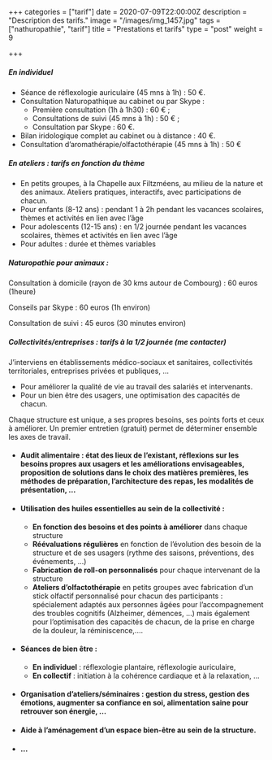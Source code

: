 +++
categories = ["tarif"]
date = 2020-07-09T22:00:00Z
description = "Description des tarifs."
image = "/images/img_1457.jpg"
tags = ["nathuropathie", "tarif"]
title = "Prestations et tarifs"
type = "post"
weight = 9

+++
##### En individuel

* Séance de réflexologie auriculaire (45 mns à 1h) : 50 €.
* Consultation Naturopathique au cabinet ou par Skype :
  * Première consultation (1h à 1h30) : 60 € ;
  * Consultations de suivi (45 mns à 1h) : 50 € ;
  * Consultation par Skype : 60 €.
* Bilan iridologique complet au cabinet ou à distance : 40 €.
* Consultation d’aromathérapie/olfactothérapie (45 mns à 1h) : 50 €

##### En ateliers : tarifs en fonction du thème

* En petits groupes, à la Chapelle aux Filtzméens, au milieu de la nature et des animaux. Ateliers pratiques, interactifs, avec participations de chacun.
* Pour enfants (8-12 ans) : pendant 1 à 2h pendant les vacances scolaires, thèmes et activités en lien avec l’âge
* Pour adolescents (12-15 ans) : en 1/2 journée pendant les vacances scolaires, thèmes et activités en lien avec l’âge
* Pour adultes : durée et thèmes variables

##### Naturopathie pour animaux :

Consultation à domicile (rayon de 30 kms autour de Combourg) : 60 euros (1heure)

Conseils par Skype : 60 euros (1h environ)

Consultation de suivi : 45 euros (30 minutes environ)

##### Collectivités/entreprises : tarifs à la 1/2 journée (me contacter)

J’interviens en établissements médico-sociaux et sanitaires, collectivités territoriales, entreprises privées et publiques, ...

* Pour améliorer la qualité de vie au travail des salariés et intervenants.
* Pour un bien être des usagers, une optimisation des capacités de chacun.

Chaque structure est unique, a ses propres besoins, ses points forts et ceux à améliorer. Un premier entretien (gratuit) permet de déterminer ensemble les axes de travail.

* #### Audit alimentaire : état des lieux de l’existant, réflexions sur les besoins propres aux usagers et les améliorations envisageables, proposition de solutions dans le choix des matières premières, les méthodes de préparation, l’architecture des repas, les modalités de présentation, ...
* #### Utilisation des huiles essentielles au sein de la collectivité :
  * **En fonction des besoins et des points à améliorer** dans chaque structure
  * **Réévaluations régulières** en fonction de l’évolution des besoin de la structure et de ses usagers (rythme des saisons, préventions, des événements, ...)
  * **Fabrication de roll-on personnalisés** pour chaque intervenant de la structure
  * **Ateliers d’olfactothérapie** en petits groupes avec fabrication d’un stick olfactif personnalisé pour chacun des participants : spécialement adaptés aux personnes âgées pour l’accompagnement des troubles cognitifs (Alzheimer, démences, ...) mais également pour l’optimisation des capacités de chacun, de la prise en charge de la douleur, la réminiscence,....
* #### Séances de bien être :
  * **En individuel** : réflexologie plantaire, réflexologie auriculaire,
  * **En collectif** : initiation à la cohérence cardiaque et à la relaxation, ...
* #### Organisation d’ateliers/séminaires : gestion du stress, gestion des émotions, augmenter sa confiance en soi, alimentation saine pour retrouver son énergie, ...
* #### Aide à l’aménagement d’un espace bien-être au sein de la structure.
* #### ...